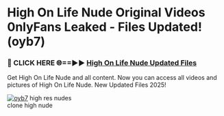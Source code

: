 # High On Life Nude Original Videos 0nlyFans Leaked - Files Updated! (oyb7)

<h3>🔴 CLICK HERE 🌐==►► <a href="https://tinyurl.com/52m3yx9h" rel="nofollow">High On Life Nude Updated Files</a></h3>

Get High On Life Nude and all content. Now you can access all videos and pictures of High On Life Nude. New Updated Files 2025!

[![oyb7](https://i.imgur.com/TnHtlc8.gif)](https://tinyurl.com/52m3yx9h)
high res nudes<br>
clone high nude